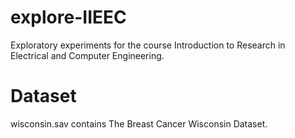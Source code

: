 # explore-IIEEC
Exploratory experiments for the course Introduction to Research in Electrical and Computer Engineering.

# Dataset
wisconsin.sav contains The Breast Cancer Wisconsin Dataset.
